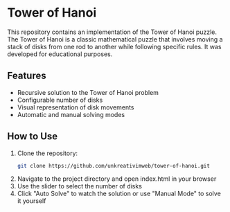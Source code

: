 # Tower of Hanoi

This repository contains an implementation of the Tower of Hanoi puzzle. The Tower of Hanoi is a classic mathematical puzzle that involves moving a stack of disks from one rod to another while following specific rules. It was developed for educational purposes.

## Features

- Recursive solution to the Tower of Hanoi problem
- Configurable number of disks
- Visual representation of disk movements
- Automatic and manual solving modes

## How to Use

1. Clone the repository:
    ```bash
    git clone https://github.com/unkreativimweb/tower-of-hanoi.git
    ```
2. Navigate to the project directory and open index.html in your browser
3. Use the slider to select the number of disks
4. Click "Auto Solve" to watch the solution or use "Manual Mode" to solve it yourself
